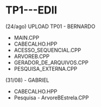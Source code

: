 # TP1---EDII

(24/ago) UPLOAD TP01 - BERNARDO
  - MAIN.CPP
  - CABECALHO.HPP
  - ACESSO_SEQUENCIAL.CPP
  - ARVOREB.CPP
  - GERADOR_DE_ARQUIVOS.CPP
  - PESQUISA_EXTERNA.CPP

(31/08) - GABRIEL
- CABECALHO.HPP
- Pesquisa - ArvoreBEstrela.CPP

